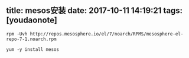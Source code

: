 
title: mesos安装
date: 2017-10-11 14:19:21
tags: [youdaonote]
---

```
rpm -Uvh http://repos.mesosphere.io/el/7/noarch/RPMS/mesosphere-el-repo-7-1.noarch.rpm

yum -y install mesos
```

